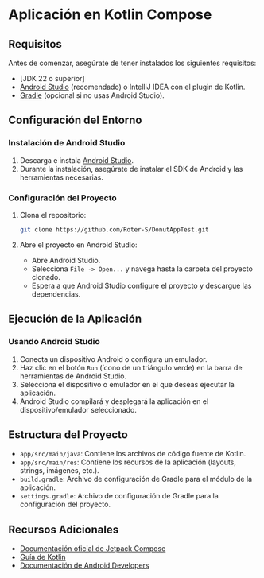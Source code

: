 # Aplicación en Kotlin Compose

## Requisitos

Antes de comenzar, asegúrate de tener instalados los siguientes requisitos:

- [JDK 22 o superior]
- [Android Studio](https://developer.android.com/studio) (recomendado) o IntelliJ IDEA con el plugin de Kotlin.
- [Gradle](https://gradle.org/install/) (opcional si no usas Android Studio).

## Configuración del Entorno

### Instalación de Android Studio

1. Descarga e instala [Android Studio](https://developer.android.com/studio).
2. Durante la instalación, asegúrate de instalar el SDK de Android y las herramientas necesarias.

### Configuración del Proyecto

1. Clona el repositorio:

   ```sh
   git clone https://github.com/Roter-S/DonutAppTest.git

2. Abre el proyecto en Android Studio:

    - Abre Android Studio.
    - Selecciona `File -> Open...` y navega hasta la carpeta del proyecto clonado.
    - Espera a que Android Studio configure el proyecto y descargue las dependencias.

## Ejecución de la Aplicación

### Usando Android Studio

1. Conecta un dispositivo Android o configura un emulador.
2. Haz clic en el botón `Run` (ícono de un triángulo verde) en la barra de herramientas de Android Studio.
3. Selecciona el dispositivo o emulador en el que deseas ejecutar la aplicación.
4. Android Studio compilará y desplegará la aplicación en el dispositivo/emulador seleccionado.

## Estructura del Proyecto

- `app/src/main/java`: Contiene los archivos de código fuente de Kotlin.
- `app/src/main/res`: Contiene los recursos de la aplicación (layouts, strings, imágenes, etc.).
- `build.gradle`: Archivo de configuración de Gradle para el módulo de la aplicación.
- `settings.gradle`: Archivo de configuración de Gradle para la configuración del proyecto.

## Recursos Adicionales

- [Documentación oficial de Jetpack Compose](https://developer.android.com/jetpack/compose/documentation)
- [Guía de Kotlin](https://kotlinlang.org/docs/home.html)
- [Documentación de Android Developers](https://developer.android.com/docs)